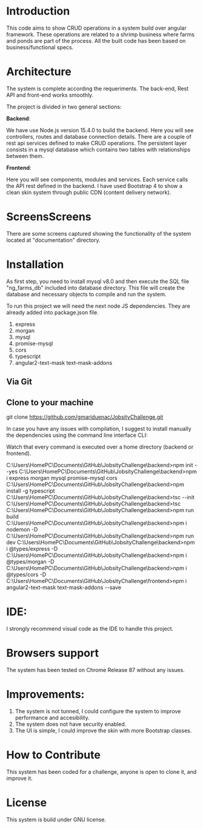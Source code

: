 # Introduction

This code aims to show CRUD operations in a system build over angular framework. These operations are related to a shrimp business where farms and ponds are part of the process. All the built code has been based on
business/functional specs.

# Architecture

The system is complete according the requeriments. The back-end, Rest API and front-end works smoothly.

The project is divided in two general sections:

**Backend**: 

We have use Node.js version 15.4.0 to build the backend. Here you will see controllers, routes and database connection details. There are a couple of rest api services defined to make CRUD operations. The persistent layer 
consists in a mysql database which contains two tables with relationships between them. 

**Frontend**: 

Here you will see components, modules and services. Each service calls the API rest defined in the backend. I have used Bootstrap 4 to show a clean skin system through public CDN (content delivery network).

# ScreensScreens

There are some screens captured showing the functionality of the system located at "documentation" directory.

# Installation

As first step, you need to install mysql v8.0 and then execute the SQL file "ng_farms_db" included into database directory. This file will create the database and necessary objects to compile and run the system.

To run this project we will need the next node JS dependencies. They are already added into package.json file.

1. express
2. morgan
3. mysql
4. promise-mysql
5. cors
6. typescript
7. angular2-text-mask text-mask-addons

## Via Git

## Clone to your machine

git clone https://github.com/gmariduenac/JobsityChallenge.git

In case you have any issues with compilation, I suggest to install manually the dependencies using the command line interface CLI:

Watch that every command is executed over a home directory (backend or frontend).

C:\Users\HomePC\Documents\GitHub\JobsityChallenge\backend>npm init --yes
C:\Users\HomePC\Documents\GitHub\JobsityChallenge\backend>npm i express morgan mysql promise-mysql cors
C:\Users\HomePC\Documents\GitHub\JobsityChallenge\backend>npm install -g typescript
C:\Users\HomePC\Documents\GitHub\JobsityChallenge\backend>tsc --init 
C:\Users\HomePC\Documents\GitHub\JobsityChallenge\backend>tsc
C:\Users\HomePC\Documents\GitHub\JobsityChallenge\backend>npm run build
C:\Users\HomePC\Documents\GitHub\JobsityChallenge\backend>npm i nodemon -D
C:\Users\HomePC\Documents\GitHub\JobsityChallenge\backend>npm run dev
C:\Users\HomePC\Documents\GitHub\JobsityChallenge\backend>npm i @types/express -D
C:\Users\HomePC\Documents\GitHub\JobsityChallenge\backend>npm i @types/morgan -D
C:\Users\HomePC\Documents\GitHub\JobsityChallenge\backend>npm i @types/cors -D
C:\Users\HomePC\Documents\GitHub\JobsityChallenge\frontend>npm i angular2-text-mask text-mask-addons --save
 
# IDE: 

I strongly recommend visual code as the IDE to handle this project.

# Browsers support

The system has been tested on Chrome Release 87 without any issues.

# Improvements:

1. The system is not tunned, I could configure the system to improve performance and accesibility.
2. The system does not have security enabled.
3. The UI is simple, I could improve the skin with more Bootstrap classes.

# How to Contribute

This system has been coded for a challenge, anyone is open to clone it, and improve it. 

# License

This system is build under GNU license. 

